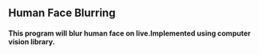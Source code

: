 ## Human Face Blurring
#### This program will blur human face on live.Implemented using computer vision library.

